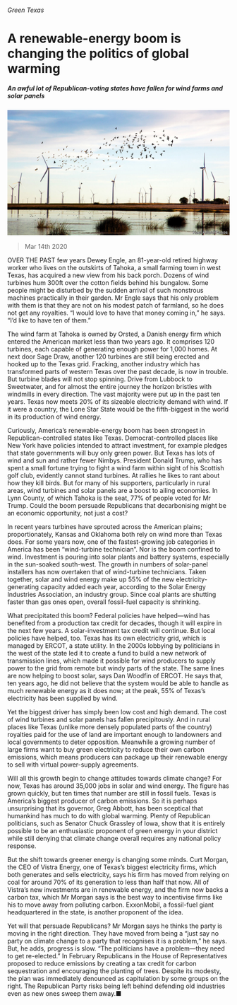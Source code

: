 ###### Green Texas

# A renewable-energy boom is changing the politics of global warming 

##### An awful lot of Republican-voting states have fallen for wind farms and solar panels 

![image](images/20200314_USP002_0.jpg) 

> Mar 14th 2020 

OVER THE PAST few years Dewey Engle, an 81-year-old retired highway worker who lives on the outskirts of Tahoka, a small farming town in west Texas, has acquired a new view from his back porch. Dozens of wind turbines hum 300ft over the cotton fields behind his bungalow. Some people might be disturbed by the sudden arrival of such monstrous machines practically in their garden. Mr Engle says that his only problem with them is that they are not on his modest patch of farmland, so he does not get any royalties. “I would love to have that money coming in,” he says. “I’d like to have ten of them.”

The wind farm at Tahoka is owned by Orsted, a Danish energy firm which entered the American market less than two years ago. It comprises 120 turbines, each capable of generating enough power for 1,000 homes. At next door Sage Draw, another 120 turbines are still being erected and hooked up to the Texas grid. Fracking, another industry which has transformed parts of western Texas over the past decade, is now in trouble. But turbine blades will not stop spinning. Drive from Lubbock to Sweetwater, and for almost the entire journey the horizon bristles with windmills in every direction. The vast majority were put up in the past ten years. Texas now meets 20% of its sizeable electricity demand with wind. If it were a country, the Lone Star State would be the fifth-biggest in the world in its production of wind energy.


Curiously, America’s renewable-energy boom has been strongest in Republican-controlled states like Texas. Democrat-controlled places like New York have policies intended to attract investment, for example pledges that state governments will buy only green power. But Texas has lots of wind and sun and rather fewer Nimbys. President Donald Trump, who has spent a small fortune trying to fight a wind farm within sight of his Scottish golf club, evidently cannot stand turbines. At rallies he likes to rant about how they kill birds. But for many of his supporters, particularly in rural areas, wind turbines and solar panels are a boost to ailing economies. In Lynn County, of which Tahoka is the seat, 77% of people voted for Mr Trump. Could the boom persuade Republicans that decarbonising might be an economic opportunity, not just a cost?

In recent years turbines have sprouted across the American plains; proportionately, Kansas and Oklahoma both rely on wind more than Texas does. For some years now, one of the fastest-growing job categories in America has been “wind-turbine technician”. Nor is the boom confined to wind. Investment is pouring into solar plants and battery systems, especially in the sun-soaked south-west. The growth in numbers of solar-panel installers has now overtaken that of wind-turbine technicians. Taken together, solar and wind energy make up 55% of the new electricity-generating capacity added each year, according to the Solar Energy Industries Association, an industry group. Since coal plants are shutting faster than gas ones open, overall fossil-fuel capacity is shrinking.

What precipitated this boom? Federal policies have helped—wind has benefited from a production tax credit for decades, though it will expire in the next few years. A solar-investment tax credit will continue. But local policies have helped, too. Texas has its own electricity grid, which is managed by ERCOT, a state utility. In the 2000s lobbying by politicians in the west of the state led it to create a fund to build a new network of transmission lines, which made it possible for wind producers to supply power to the grid from remote but windy parts of the state. The same lines are now helping to boost solar, says Dan Woodfin of ERCOT. He says that, ten years ago, he did not believe that the system would be able to handle as much renewable energy as it does now; at the peak, 55% of Texas’s electricity has been supplied by wind.

Yet the biggest driver has simply been low cost and high demand. The cost of wind turbines and solar panels has fallen precipitously. And in rural places like Texas (unlike more densely populated parts of the country) royalties paid for the use of land are important enough to landowners and local governments to deter opposition. Meanwhile a growing number of large firms want to buy green electricity to reduce their own carbon emissions, which means producers can package up their renewable energy to sell with virtual power-supply agreements.

Will all this growth begin to change attitudes towards climate change? For now, Texas has around 35,000 jobs in solar and wind energy. The figure has grown quickly, but ten times that number are still in fossil fuels. Texas is America’s biggest producer of carbon emissions. So it is perhaps unsurprising that its governor, Greg Abbott, has been sceptical that humankind has much to do with global warming. Plenty of Republican politicians, such as Senator Chuck Grassley of Iowa, show that it is entirely possible to be an enthusiastic proponent of green energy in your district while still denying that climate change overall requires any national policy response.

But the shift towards greener energy is changing some minds. Curt Morgan, the CEO of Vistra Energy, one of Texas’s biggest electricity firms, which both generates and sells electricity, says his firm has moved from relying on coal for around 70% of its generation to less than half that now. All of Vistra’s new investments are in renewable energy, and the firm now backs a carbon tax, which Mr Morgan says is the best way to incentivise firms like his to move away from polluting carbon. ExxonMobil, a fossil-fuel giant headquartered in the state, is another proponent of the idea.

Yet will that persuade Republicans? Mr Morgan says he thinks the party is moving in the right direction. They have moved from being a “just say no party on climate change to a party that recognises it is a problem,” he says. But, he adds, progress is slow. “The politicians have a problem—they need to get re-elected.” In February Republicans in the House of Representatives proposed to reduce emissions by creating a tax credit for carbon sequestration and encouraging the planting of trees. Despite its modesty, the plan was immediately denounced as capitulation by some groups on the right. The Republican Party risks being left behind defending old industries even as new ones sweep them away.■

